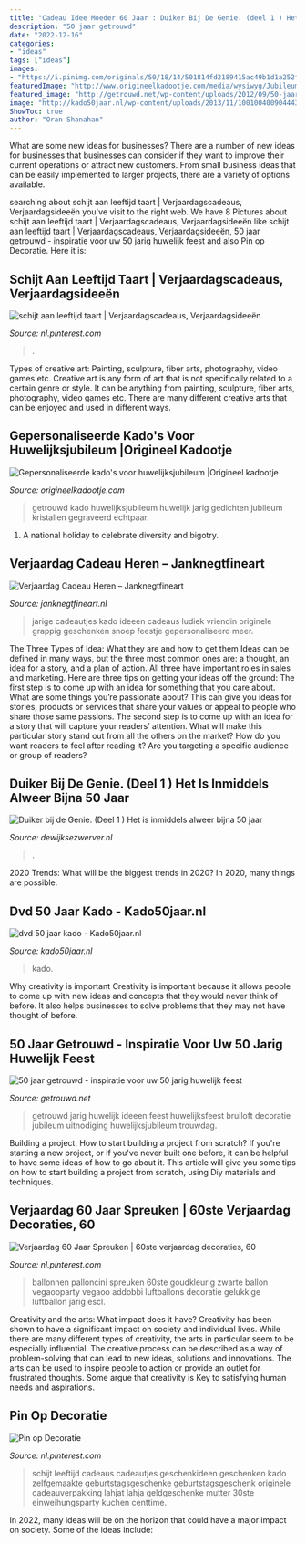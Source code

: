 ```yaml
---
title: "Cadeau Idee Moeder 60 Jaar : Duiker Bij De Genie. (deel 1 ) Het Is Inmiddels Alweer Bijna 50 Jaar"
description: "50 jaar getrouwd"
date: "2022-12-16"
categories:
- "ideas"
tags: ["ideas"]
images:
- "https://i.pinimg.com/originals/50/18/14/501814fd2189415ac49b1d1a252f6f09.jpg"
featuredImage: "http://www.origineelkadootje.com/media/wysiwyg/Jubileum/25jaargetrouwd-4.jpg"
featured_image: "http://getrouwd.net/wp-content/uploads/2012/09/50-jaar-getrouwd-1.png"
image: "http://kado50jaar.nl/wp-content/uploads/2013/11/1001004009044438-215x300.jpg"
ShowToc: true
author: "Oran Shanahan"
---
```



What are some new ideas for businesses?
There are a number of new ideas for businesses that businesses can consider if they want to improve their current operations or attract new customers. From small business ideas that can be easily implemented to larger projects, there are a variety of options available.

	

		
searching about schijt aan leeftijd taart | Verjaardagscadeaus, Verjaardagsideeën you've visit to the right web. We have 8 Pictures about schijt aan leeftijd taart | Verjaardagscadeaus, Verjaardagsideeën like schijt aan leeftijd taart | Verjaardagscadeaus, Verjaardagsideeën, 50 jaar getrouwd - inspiratie voor uw 50 jarig huwelijk feest and also Pin op Decoratie. Here it is:
		
    
## Schijt Aan Leeftijd Taart | Verjaardagscadeaus, Verjaardagsideeën

<img loading=lazy src="https://i.pinimg.com/originals/0b/6b/36/0b6b36b624b8487d30921676df243a07.jpg" onerror="this.onerror=null;this.src='https://tse4.mm.bing.net/th?id=OIP.aRcSPEbX3f2KdQclm6XYLAHaJ4&amp;pid=15.1';" alt="schijt aan leeftijd taart | Verjaardagscadeaus, Verjaardagsideeën">

_Source: nl.pinterest.com_

>. 

	

Types of creative art: Painting, sculpture, fiber arts, photography, video games etc.
Creative art is any form of art that is not specifically related to a certain genre or style. It can be anything from painting, sculpture, fiber arts, photography, video games etc. There are many different creative arts that can be enjoyed and used in different ways.

    
## Gepersonaliseerde Kado&#039;s Voor Huwelijksjubileum |Origineel Kadootje

<img loading=lazy src="http://www.origineelkadootje.com/media/wysiwyg/Jubileum/25jaargetrouwd-4.jpg" onerror="this.onerror=null;this.src='https://tse3.mm.bing.net/th?id=OIP.5oREHa0kerc8Ry58px0WDQAAAA&amp;pid=15.1';" alt="Gepersonaliseerde kado&#039;s voor huwelijksjubileum |Origineel kadootje">

_Source: origineelkadootje.com_

>getrouwd kado huwelijksjubileum huwelijk jarig gedichten jubileum kristallen gegraveerd echtpaar. 

	

1. A national holiday to celebrate diversity and bigotry.

    
## Verjaardag Cadeau Heren – Janknegtfineart

<img loading=lazy src="https://i.pinimg.com/originals/50/18/14/501814fd2189415ac49b1d1a252f6f09.jpg" onerror="this.onerror=null;this.src='https://tse1.mm.bing.net/th?id=OIP.V77dfyn_Mi9_S9eo-7kR7QHaFj&amp;pid=15.1';" alt="Verjaardag Cadeau Heren – Janknegtfineart">

_Source: janknegtfineart.nl_

>jarige cadeautjes kado ideeen cadeaus ludiek vriendin originele grappig geschenken snoep feestje gepersonaliseerd meer. 

	

The Three Types of Idea: What they are and how to get them
Ideas can be defined in many ways, but the three most common ones are: a thought, an idea for a story, and a plan of action. All three have important roles in sales and marketing. Here are three tips on getting your ideas off the ground: 
The first step is to come up with an idea for something that you care about. What are some things you’re passionate about? This can give you ideas for stories, products or services that share your values or appeal to people who share those same passions. 
The second step is to come up with an idea for a story that will capture your readers’ attention. What will make this particular story stand out from all the others on the market? How do you want readers to feel after reading it? Are you targeting a specific audience or group of readers?

    
## Duiker Bij De Genie. (Deel 1 ) Het Is Inmiddels Alweer Bijna 50 Jaar

<img loading=lazy src="https://www.dewijksezwerver.nl/wp-content/uploads/2021/01/img599-354x500.jpg" onerror="this.onerror=null;this.src='https://tse3.mm.bing.net/th?id=OIP.1HyyENALZxjxj1uRmXyVMwAAAA&amp;pid=15.1';" alt="Duiker bij de Genie. (Deel 1 ) Het is inmiddels alweer bijna 50 jaar">

_Source: dewijksezwerver.nl_

>. 

	

2020 Trends: What will be the biggest trends in 2020?
In 2020, many things are possible.

    
## Dvd 50 Jaar Kado - Kado50jaar.nl

<img loading=lazy src="http://kado50jaar.nl/wp-content/uploads/2013/11/1001004009044438-215x300.jpg" onerror="this.onerror=null;this.src='https://tse2.mm.bing.net/th?id=OIP.ZRhXQ-rsEAdZDsjLNHRofQHaKV&amp;pid=15.1';" alt="dvd 50 jaar kado - Kado50jaar.nl">

_Source: kado50jaar.nl_

>kado. 

	

Why creativity is important
Creativity is important because it allows people to come up with new ideas and concepts that they would never think of before. It also helps businesses to solve problems that they may not have thought of before.

    
## 50 Jaar Getrouwd - Inspiratie Voor Uw 50 Jarig Huwelijk Feest

<img loading=lazy src="http://getrouwd.net/wp-content/uploads/2012/09/50-jaar-getrouwd-1.png" onerror="this.onerror=null;this.src='https://tse3.mm.bing.net/th?id=OIP.Y2EoR0_WAt2Hk4v8h5XZmAHaI4&amp;pid=15.1';" alt="50 jaar getrouwd - inspiratie voor uw 50 jarig huwelijk feest">

_Source: getrouwd.net_

>getrouwd jarig huwelijk ideeen feest huwelijksfeest bruiloft decoratie jubileum uitnodiging huwelijksjubileum trouwdag. 

	

Building a project: How to start building a project from scratch?
If you're starting a new project, or if you've never built one before, it can be helpful to have some ideas of how to go about it. This article will give you some tips on how to start building a project from scratch, using Diy materials and techniques.

    
## Verjaardag 60 Jaar Spreuken | 60ste Verjaardag Decoraties, 60

<img loading=lazy src="https://i.pinimg.com/736x/41/19/6f/41196f50faaa3b053ae61390ac885960.jpg" onerror="this.onerror=null;this.src='https://tse2.mm.bing.net/th?id=OIP.pQ75PpS0h2t4L8FAKFuN4QHaJ3&amp;pid=15.1';" alt="Verjaardag 60 Jaar Spreuken | 60ste verjaardag decoraties, 60">

_Source: nl.pinterest.com_

>ballonnen palloncini spreuken 60ste goudkleurig zwarte ballon vegaooparty vegaoo addobbi luftballons decoratie gelukkige luftballon jarig escl. 

	

Creativity and the arts: What impact does it have?
Creativity has been shown to have a significant impact on society and individual lives. While there are many different types of creativity, the arts in particular seem to be especially influential. The creative process can be described as a way of problem-solving that can lead to new ideas, solutions and innovations. The arts can be used to inspire people to action or provide an outlet for frustrated thoughts. Some argue that creativity is Key to satisfying human needs and aspirations.

    
## Pin Op Decoratie

<img loading=lazy src="https://i.pinimg.com/originals/bc/c5/16/bcc5167850845aa9f0a940e0389b0dcf.jpg" onerror="this.onerror=null;this.src='https://tse1.mm.bing.net/th?id=OIP.osKJa_nnv6ZegEcY0DMMBgHaNK&amp;pid=15.1';" alt="Pin op Decoratie">

_Source: nl.pinterest.com_

>schijt leeftijd cadeaus cadeautjes geschenkideen geschenken kado zelfgemaakte geburtstagsgeschenke geburtstagsgeschenk originele cadeauverpakking lahjat lahja geldgeschenke mutter 30ste einweihungsparty kuchen centtime. 

	

In 2022, many ideas will be on the horizon that could have a major impact on society. Some of the ideas include: 


